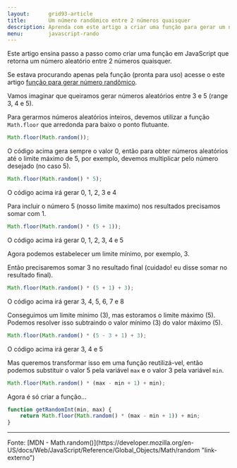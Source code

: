 ```yaml
---
layout:      grid93-article
title:       Um número randômico entre 2 números quaisquer
description: Aprenda com este artigo a criar uma função para gerar um número randômico entre 2 números quaisquer
menu:        javascript-rando
---
```


Este artigo ensina passo a passo como criar uma função em JavaScript que retorna um número aleatório entre 2 números quaisquer.

Se estava procurando apenas pela função (pronta para uso) acesse o este artigo
[função para gerar número randômico](/javascript/funcao-gerar-aleatorios-entre-2-numeros/ "Função para gerar um número randômico entre 2 números quaisquer").

Vamos imaginar que queiramos gerar números aleatórios entre 3 e 5 (range 3, 4 e 5).

Para gerarmos números aleatórios inteiros, devemos utilizar a função `Math.floor` que arredonda para baixo o ponto flutuante.

```javascript
Math.floor(Math.random());
```


O código acima gera sempre o valor 0, então para obter números aleatórios até o limite máximo de 5, por exemplo, devemos
multiplicar pelo número desejado (no caso 5).

```javascript
Math.floor(Math.random() * 5);
```


O código acima irá gerar 0, 1, 2, 3 e 4

Para incluir o número 5 (nosso limite maximo) nos resultados precisamos somar com 1.

```javascript
Math.floor(Math.random() * (5 + 1));
```


O código acima irá gerar 0, 1, 2, 3, 4 e 5

Agora podemos estabelecer um limite mínimo, por exemplo, 3.

Então precisaremos somar 3 no resultado final (cuidado! eu disse somar no resultado final).

```javascript
Math.floor(Math.random() * (5 + 1) + 3);
```


O código acima irá gerar 3, 4, 5, 6, 7 e 8

Conseguimos um limite mínimo (3), mas estoramos o limite máximo (5). Podemos resolver isso subtraindo o valor mínimo (3)
do valor máximo (5).

```javascript
Math.floor(Math.random() * (5 - 3 + 1) + 3);
```


O código acima irá gerar 3, 4 e 5

Mas queremos transformar isso em uma função reutilizá-vel, então podemos substituir o valor 5 pela variável `max` e o 
valor 3 pela variável `min`.

```javascript
Math.floor(Math.random() * (max - min + 1) + min);
```


Agora é só criar a função...

```javascript
function getRandomInt(min, max) {
    return Math.floor(Math.random() * (max - min + 1)) + min;
}
```

<hr>
Fonte: [MDN - Math.random()](https://developer.mozilla.org/en-US/docs/Web/JavaScript/Reference/Global_Objects/Math/random "link-externo")